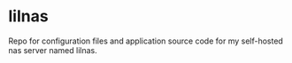 # lilnas

Repo for configuration files and application source code for my self-hosted nas
server named lilnas.
